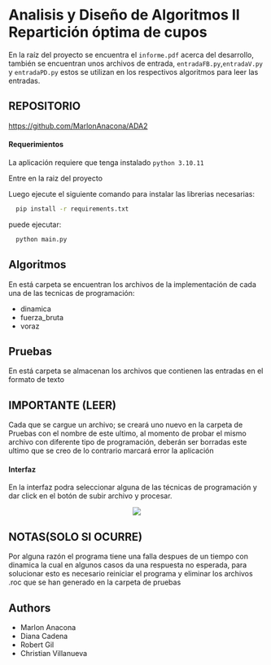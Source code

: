 
# Analisis y Diseño de Algoritmos II Repartición óptima de cupos

En la raíz del proyecto se encuentra el ```informe.pdf``` acerca del desarrollo, también se encuentran unos archivos de entrada, ```entradaFB.py```,```entradaV.py``` y ```entradaPD.py``` estos se utilizan en los respectivos algoritmos para leer las entradas.


## REPOSITORIO

https://github.com/MarlonAnacona/ADA2 

#### Requerimientos

La aplicación requiere que tenga instalado ```python 3.10.11``` 

Entre en la raiz del proyecto 

Luego ejecute el siguiente comando para instalar las librerias necesarias:

```bash
  pip install -r requirements.txt
```

puede ejecutar:

```bash
  python main.py
```

## Algoritmos
En está carpeta se encuentran los archivos de la implementación de cada una de las tecnicas de programación:
- dinamica
- fuerza_bruta
- voraz
## Pruebas
En está carpeta se almacenan los archivos que contienen las entradas en el formato de texto

## IMPORTANTE (LEER)
Cada que se cargue  un archivo; se creará uno nuevo en la carpeta de Pruebas con el nombre de este ultimo, al momento de probar el mismo archivo con diferente tipo de programación, deberán ser borradas este ultimo que se creo de lo contrario marcará error la aplicación

#### Interfaz
En la interfaz podra seleccionar alguna de las técnicas de programación y dar click en el botón de subir archivo y procesar.

<p align="center">
    <img src="https://user-images.githubusercontent.com/95255931/272994691-f0676faf-673d-45be-99be-70ef74354360.jpg">
</p>

## NOTAS(SOLO SI OCURRE)

Por alguna razón el programa tiene una falla despues de un tiempo con dinamica la cual en algunos casos da una respuesta no esperada, para solucionar esto es necesario reiniciar el  programa y eliminar los archivos .roc que se han generado en la carpeta de pruebas

## Authors

- Marlon Anacona
- Diana Cadena
- Robert Gil
- Christian Villanueva
